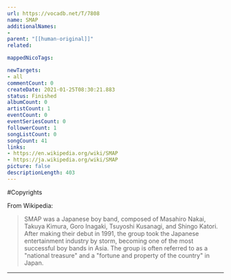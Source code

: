 ```yaml
---
url: https://vocadb.net/T/7808
name: SMAP
additionalNames: 
- 
parent: "[[human-original]]"
related:

mappedNicoTags:

newTargets:
- all
commentCount: 0
createDate: 2021-01-25T08:30:21.883
status: Finished
albumCount: 0
artistCount: 1
eventCount: 0
eventSeriesCount: 0
followerCount: 1
songListCount: 0
songCount: 41
links: 
- https://en.wikipedia.org/wiki/SMAP
- https://ja.wikipedia.org/wiki/SMAP
picture: false
descriptionLength: 403
---
```


#Copyrights

From Wikipedia:
> SMAP  was a Japanese boy band, composed of Masahiro Nakai, Takuya Kimura, Goro Inagaki, Tsuyoshi Kusanagi, and Shingo Katori. After making their debut in 1991, the group took the Japanese entertainment industry by storm, becoming one of the most successful boy bands in Asia. The group is often referred to as a "national treasure" and a "fortune and property of the country" in Japan.

---

